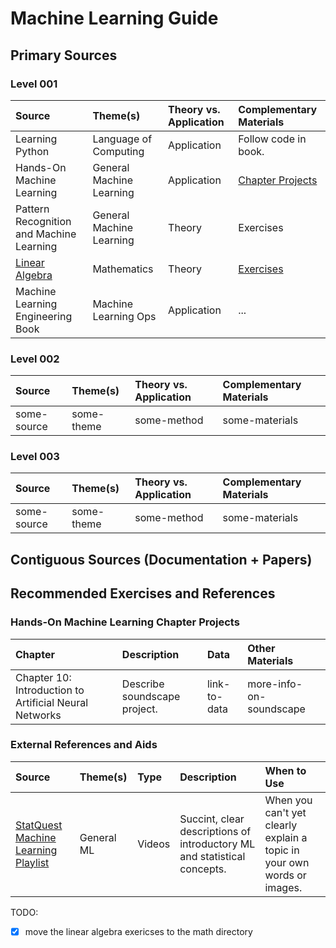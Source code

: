 # Machine Learning Guide

## Primary Sources
### Level 001

| Source | Theme(s) | Theory vs. Application | Complementary Materials |
|:---|:---|:---|:---|
| Learning Python | Language of Computing | Application | Follow code in book. |
| Hands-On Machine Learning | General Machine Learning | Application | [Chapter Projects](#hands-on-machine-learning-chapter-projects)|
| Pattern Recognition and Machine Learning | General Machine Learning| Theory| Exercises |
| [Linear Algebra](https://www.youtube.com/watch?v=HAoL5fPmgrw&list=PLNr8B4XHL5kGDHOrU4IeI6QNuZHur4F86) | Mathematics | Theory | [Exercises](../../mathematics/README.md#linear-algebra-david-c-lay-5th-edition-exercises) |
| Machine Learning Engineering Book | Machine Learning Ops | Application | ... |


### Level 002 
| Source | Theme(s) | Theory vs. Application | Complementary Materials |
|:---|:---|:---|:---|
| some-source | some-theme | some-method | some-materials |

### Level 003 
| Source | Theme(s) | Theory vs. Application | Complementary Materials |
|:---|:---|:---|:---|
| some-source | some-theme | some-method | some-materials |

## Contiguous Sources (Documentation + Papers)

## Recommended Exercises and References 

### Hands-On Machine Learning Chapter Projects
| Chapter | Description | Data | Other Materials |
|:---|:---|:---|:---|
| Chapter 10: Introduction to Artificial Neural Networks | Describe soundscape project. | link-to-data | more-info-on-soundscape |

### External References and Aids
| Source | Theme(s) | Type | Description | When to Use
|:---|:---|:---|:---|:---|
| [StatQuest Machine Learning Playlist](https://www.youtube.com/playlist?list=PLblh5JKOoLUICTaGLRoHQDuF_7q2GfuJF) | General ML | Videos | Succint, clear descriptions of introductory ML and statistical concepts. | When you can't yet clearly explain a topic in your own words or images.|

TODO:
- [X] move the linear algebra exericses to the math directory